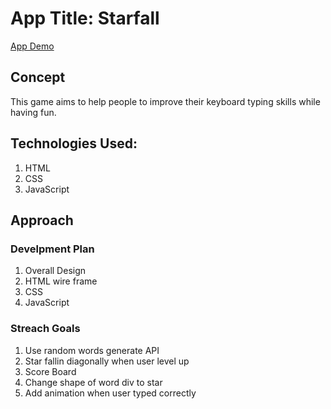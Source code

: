 # App Title: Starfall

[App Demo](https://jmsyoo.github.io/Ruth-project1/)

## Concept
This game aims to help people to improve their keyboard typing skills while having fun.

## Technologies Used:

1. HTML
2. CSS
3. JavaScript

## Approach

### Develpment Plan

1. Overall Design
2. HTML wire frame
3. CSS
4. JavaScript

### Streach Goals
 1. Use random words generate API
 2. Star fallin diagonally when user level up
 3. Score Board
 4. Change shape of word div to star
 5. Add animation when user typed correctly
